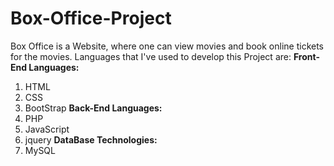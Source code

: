 # Box-Office-Project
Box Office is a Website, where one can view movies and book online tickets for the movies.
Languages that I've used to develop this Project are:
**Front-End Languages:**
1. HTML
2. CSS
3. BootStrap
**Back-End Languages:**
1. PHP
2. JavaScript
3. jquery
**DataBase Technologies:**
1. MySQL
